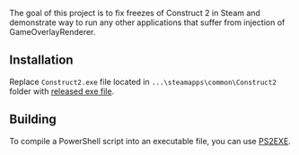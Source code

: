 The goal of this project is to fix freezes of Construct 2 in Steam and demonstrate way to run any other applications that suffer from injection of GameOverlayRenderer.

## Installation

Replace `Construct2.exe` file located in `...\steamapps\common\Construct2` folder with [released exe file](https://github.com/sk757a/construct2-steam-launcher/releases).

## Building

To compile a PowerShell script into an executable file, you can use [PS2EXE](https://github.com/MScholtes/PS2EXE).
